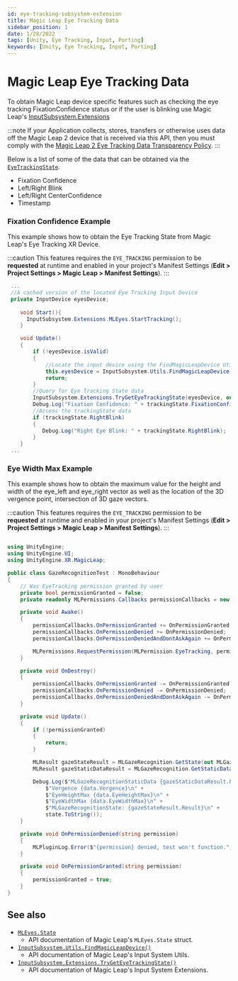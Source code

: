 ```yaml
---
id: eye-tracking-subsystem-extension
title: Magic Leap Eye Tracking Data
sidebar_position: 1
date: 1/28/2022
tags: [Unity, Eye Tracking, Input, Porting]
keywords: [Unity, Eye Tracking, Input, Porting]
---
```


# Magic Leap Eye Tracking Data
To obtain Magic Leap device specific features such as checking the eye tracking FixationConfidence status or if the user is blinking use Magic Leap's [InputSubsystem.Extensions](/versioned_docs/version-31-Aug-2023/unity-api/api/UnityEngine.XR.MagicLeap/InputSubsystem/Extensions/MLEyes/UnityEngine.XR.MagicLeap.InputSubsystem.Extensions.MLEyes.md)

:::note
If your Application collects, stores, transfers or otherwise uses data off the Magic Leap 2 device that is received via this API, then you must comply with the [Magic Leap 2 Eye Tracking Data Transparency Policy](https://www.magicleap.com/eye-tracking).
:::

Below is a list of some of the data that can be obtained via the [`EyeTrackingState`](/versioned_docs/version-31-Aug-2023/unity-api/api/UnityEngine.XR.MagicLeap/InputSubsystem/Extensions/MLEyes/UnityEngine.XR.MagicLeap.InputSubsystem.Extensions.MLEyes.State.md).

- Fixation Confidence
- Left/Right Blink
- Left/Right CenterConfidence
- Timestamp

### Fixation Confidence Example

This example shows how to obtain the Eye Tracking State from Magic Leap's Eye Tracking XR Device.

:::caution
This features requires the `EYE_TRACKING` permission to be **requested** at runtime and enabled in your project's Manifest Settings (**Edit > Project Settings > Magic Leap > Manifest Settings**).
:::

```csharp
 ...
 //A cached version of the located Eye Tracking Input Device
 private InputDevice eyesDevice;
 
    void Start(){
      InputSubsystem.Extensions.MLEyes.StartTracking();
    }

    void Update()
    {
        if (!eyesDevice.isValid)
        {
            //Locate the input device using the FindMagicLeapDevice Util
            this.eyesDevice = InputSubsystem.Utils.FindMagicLeapDevice(InputDeviceCharacteristics.EyeTracking | InputDeviceCharacteristics.TrackedDevice);
            return;
        }
        //Query for Eye Tracking State data
        InputSubsystem.Extensions.TryGetEyeTrackingState(eyesDevice, out MLEyes.State trackingState);
        Debug.Log("Fixation Confidence: " + trackingState.FixationConfidence);
        //Access the trackingState data
        if (trackingState.RightBlink)
        {
           Debug.Log("Right Eye Blink: " + trackingState.RightBlink);
        }
    }
 ...
```

### Eye Width Max  Example

This example shows how to obtain the maximum value for the height and width of the eye_left and eye_right vector as well as the location of the 3D vergence point, intersection of 3D gaze vectors.

:::caution
This features requires the `EYE_TRACKING` permission to be **requested** at runtime and enabled in your project's Manifest Settings (**Edit > Project Settings > Magic Leap > Manifest Settings**).
:::

```csharp

using UnityEngine;
using UnityEngine.UI;
using UnityEngine.XR.MagicLeap;

public class GazeRecognitionTest : MonoBehaviour
{
    // Was EyeTracking permission granted by user
    private bool permissionGranted = false;
    private readonly MLPermissions.Callbacks permissionCallbacks = new MLPermissions.Callbacks();

    private void Awake()
    {
        permissionCallbacks.OnPermissionGranted += OnPermissionGranted;
        permissionCallbacks.OnPermissionDenied += OnPermissionDenied;
        permissionCallbacks.OnPermissionDeniedAndDontAskAgain += OnPermissionDenied;

        MLPermissions.RequestPermission(MLPermission.EyeTracking, permissionCallbacks);
    }

    private void OnDestroy()
    {
        permissionCallbacks.OnPermissionGranted -= OnPermissionGranted;
        permissionCallbacks.OnPermissionDenied -= OnPermissionDenied;
        permissionCallbacks.OnPermissionDeniedAndDontAskAgain -= OnPermissionDenied;
    }

    private void Update()
    {
        if (!permissionGranted)
        {
            return;
        }

        MLResult gazeStateResult = MLGazeRecognition.GetState(out MLGazeRecognition.State state);
        MLResult gazeStaticDataResult = MLGazeRecognition.GetStaticData(out MLGazeRecognition.StaticData data);

        Debug.Log($"MLGazeRecognitionStaticData {gazeStaticDataResult.Result}\n" +
            $"Vergence {data.Vergence}\n" +
            $"EyeHeightMax {data.EyeHeightMax}\n" +
            $"EyeWidthMax {data.EyeWidthMax}\n" +
            $"MLGazeRecognitionState: {gazeStateResult.Result}\n" +
            state.ToString());
    }

    private void OnPermissionDenied(string permission)
    {
        MLPluginLog.Error($"{permission} denied, test won't function.");
    }

    private void OnPermissionGranted(string permission)
    {
        permissionGranted = true;
    }
}

```

## See also

- [`MLEyes.State`](/versioned_docs/version-31-Aug-2023/unity-api/api/UnityEngine.XR.MagicLeap/InputSubsystem/Extensions/MLEyes/UnityEngine.XR.MagicLeap.InputSubsystem.Extensions.MLEyes.State.md)
  - API documentation of Magic Leap's `MLEyes.State` struct.
- [`InputSubsystem.Utils.FindMagicLeapDevice()`](/versioned_docs/version-31-Aug-2023/unity-api/api/UnityEngine.XR.MagicLeap/InputSubsystem/UnityEngine.XR.MagicLeap.InputSubsystem.Utils.md)
  - API documentation of Magic Leap's Input System Utils.
- [`InputSubsystem.Extensions.TryGetEyeTrackingState()`](/versioned_docs/version-31-Aug-2023/unity-api/api/UnityEngine.XR.MagicLeap/InputSubsystem/Extensions/UnityEngine.XR.MagicLeap.InputSubsystem.Extensions.md)
  - API documentation of Magic Leap's Input System Extensions.

